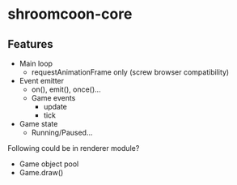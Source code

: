 # shroomcoon-core

## Features

* Main loop
  * requestAnimationFrame only (screw browser compatibility)
* Event emitter
  * on(), emit(), once()...
  * Game events
    * update
    * tick
* Game state
  * Running/Paused...

Following could be in renderer module?

* Game object pool
* Game.draw()
